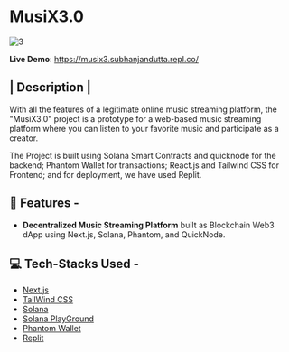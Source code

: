# MusiX3.0

![3](https://user-images.githubusercontent.com/62725955/211182123-a4e2efb5-8666-41ae-b956-ce3ea34072cb.png)


**Live Demo**: <https://musix3.subhanjandutta.repl.co/>

| Description |
-----------
With all the features of a legitimate online music streaming platform, the "MusiX3.0" project is a prototype for a web-based music streaming platform where you can listen to your favorite music and participate as a creator. 

The Project is built using  Solana Smart Contracts and quicknode for the backend; Phantom Wallet for transactions; React.js and Tailwind CSS for Frontend; and for deployment, we have used Replit.

🌟 Features -
-----------

- **Decentralized Music Streaming Platform** built as Blockchain Web3 dApp using Next.js, Solana, Phantom, and QuickNode.

💻  Tech-Stacks Used -
---------------------

- [Next.js](http://nextjs.org)
- [TailWind CSS](https://tailwindcss.com/)
- [Solana](https://solana.com/)
- [Solana PlayGround](https://beta.solpg.io/)
- [Phantom Wallet](https://phantom.app/)
- [Replit](https://replit.com/)
